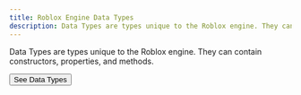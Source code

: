 ```yaml
---
title: Roblox Engine Data Types
description: Data Types are types unique to the Roblox engine. They can contain constructors, properties, and methods.
---
```


Data Types are types unique to the Roblox engine. They can contain constructors,
properties, and methods.

<SideBarLink nodeId='Engine API/Data Types'>
  <Button color='secondary' size='large' variant='contained'>See Data Types</Button>
</SideBarLink>
